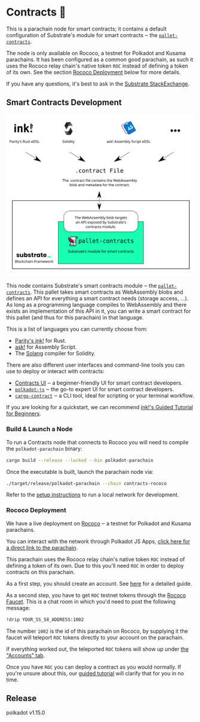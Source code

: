 # Contracts 📝

This is a parachain node for smart contracts; it contains a default configuration of
Substrate's module for smart contracts ‒ the [`pallet-contracts`](https://github.com/paritytech/polkadot-sdk/tree/master/substrate/frame/contracts).

The node is only available on Rococo, a testnet for Polkadot and Kusama parachains.
It has been configured as a common good parachain, as such it uses the Rococo relay
chain's native token `ROC` instead of defining a token of its own.
See the section [Rococo Deployment](#rococo-deployment) below for more details.

If you have any questions, it's best to ask in the
[Substrate StackExchange](https://substrate.stackexchange.com/).

## Smart Contracts Development

![Contracts Overview](./contracts-overview.svg)

This node contains Substrate's smart contracts module ‒ the
[`pallet-contracts`](https://github.com/paritytech/polkadot-sdk/tree/master/substrate/frame/contracts).
This pallet takes smart contracts as WebAssembly blobs and defines an API
for everything a smart contract needs (storage access, …).
As long as a programming language compiles to WebAssembly and there exists an implementation
of this API in it, you can write a smart contract for this pallet (and thus for this parachain)
in that language.

This is a list of languages you can currently choose from:

* [Parity's ink!](https://github.com/paritytech/ink) for Rust.
* [ask!](https://github.com/patractlabs/ask) for Assembly Script.
* The [Solang](https://github.com/hyperledger-labs/solang) compiler for Solidity.

There are also different user interfaces and command-line tools you can use to deploy
or interact with contracts:

* [Contracts UI](https://paritytech.github.io/contracts-ui/) ‒ a beginner-friendly UI for smart contract developers.
* [`polkadot-js`](https://polkadot.js.org/apps/) ‒ the go-to expert UI for smart contract developers.
* [`cargo-contract`](https://github.com/paritytech/cargo-contract) ‒ a CLI tool, ideal for scripting or your terminal workflow.

If you are looking for a quickstart, we can recommend
[ink!'s Guided Tutorial for Beginners](https://docs.substrate.io/tutorials/v3/ink-workshop/pt1/).

### Build & Launch a Node

To run a Contracts node that connects to Rococo
you will need to compile the `polkadot-parachain` binary:

```bash
cargo build --release --locked --bin polkadot-parachain
```

Once the executable is built, launch the parachain node via:

```bash
./target/release/polkadot-parachain --chain contracts-rococo
```

Refer to the [setup instructions](https://github.com/paritytech/polkadot-sdk/tree/master/cumulus#manual-setup) to run a
local network for development.

### Rococo Deployment

We have a live deployment on [Rococo](https://wiki.polkadot.network/docs/build-pdk#rococo-testnet) ‒
a testnet for Polkadot and Kusama parachains.

You can interact with the network through Polkadot JS Apps,
[click here for a direct link to the parachain](https://polkadot.js.org/apps/?rpc=wss%3A%2F%2Frococo-contracts-rpc.polkadot.io#/explorer).

This parachain uses the Rococo relay chain's native token `ROC` instead of defining a token of its own.
Due to this you'll need `ROC` in order to deploy contracts on this parachain.

As a first step, you should create an account. See [here](https://wiki.polkadot.network/docs/learn-account-generation)
for a detailed guide.

As a second step, you have to get `ROC` testnet tokens through the [Rococo Faucet](https://wiki.polkadot.network/docs/learn-DOT#obtaining-testnet-tokens).
This is a chat room in which you'd need to post the following message:

```bash
!drip YOUR_SS_58_ADDRESS:1002
```

The number `1002` is the id of this parachain on Rococo, by supplying it the faucet will teleport `ROC`
tokens directly to your account on the parachain.

If everything worked out, the teleported `ROC` tokens will show up under
[the "Accounts" tab](https://polkadot.js.org/apps/?rpc=wss%3A%2F%2Frococo-contracts-rpc.polkadot.io#/accounts).

Once you have `ROC` you can deploy a contract as you would normally.
If you're unsure about this, our [guided tutorial](https://use.ink/getting-started/deploy-your-contract)
will clarify that for you in no time.


## Release

polkadot v1.15.0
